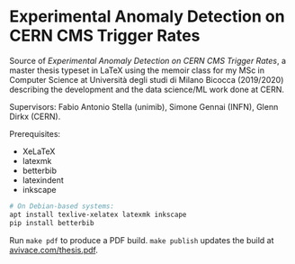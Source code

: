 # Experimental Anomaly Detection on CERN CMS Trigger Rates

Source of *Experimental Anomaly Detection on CERN CMS Trigger Rates*, a master thesis typeset in LaTeX using the memoir class for my MSc in Computer Science at Università degli studi di Milano Bicocca (2019/2020) describing the development and the data science/ML work done at CERN.

Supervisors: Fabio Antonio Stella (unimib), Simone Gennai (INFN), Glenn Dirkx (CERN).

Prerequisites: 

- XeLaTeX
- latexmk
- betterbib
- latexindent
- inkscape

```bash
# On Debian-based systems:
apt install texlive-xelatex latexmk inkscape
pip install betterbib
```

Run `make pdf` to produce a PDF build. `make publish` updates the build at [avivace.com/thesis.pdf](https://avivace.com/thesis.pdf).
